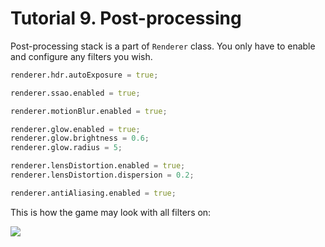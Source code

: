 # Tutorial 9. Post-processing

Post-processing stack is a part of `Renderer` class. You only have to enable and configure any filters you wish.
```d
renderer.hdr.autoExposure = true;

renderer.ssao.enabled = true;

renderer.motionBlur.enabled = true;

renderer.glow.enabled = true;
renderer.glow.brightness = 0.6;
renderer.glow.radius = 5;

renderer.lensDistortion.enabled = true;
renderer.lensDistortion.dispersion = 0.2;

renderer.antiAliasing.enabled = true;
```
This is how the game may look with all filters on:

![](https://www.dropbox.com/s/v1asklo9tialmm8/postprocessing.jpg?raw=1)